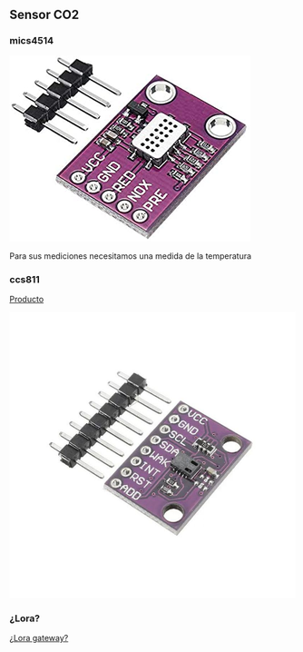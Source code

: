 
## Sensor CO2 

### mics4514 

![](./images/mics4514.jpg)

Para sus mediciones necesitamos una medida de la temperatura

### ccs811


[Producto](https://solectroshop.com/es/sensores-de-gas/5143-mq-135-sensor-calidad-de-aire.html)

![](./images/ccs811.jpg)


### ¿Lora?


[¿Lora gateway?](https://www.amazon.es/Waveshare-Multi-Level-Configuration-Fixed-Point-Transmission/dp/B07VQZ5ZXY/ref=pd_sbs_1/261-3236229-9801150)